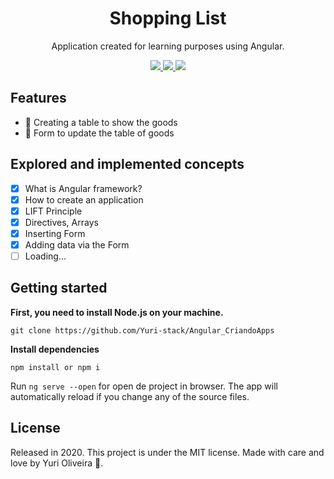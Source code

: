<h1 align="center">
    Shopping List
</h1>

<div>
    <p align="center">
        Application created for learning purposes using Angular.
    </p>
</div>

<div>

  <p align="center">
    <a href="https://www.linkedin.com/in/yuri-silva99/" target="_blank">
        <img src="https://img.shields.io/badge/Author-Yuri%20Silva-red">
    </a>
    <a href="#">
        <img src="https://img.shields.io/badge/Framework-Angular-red">
    </a>
    <a href="#">
        <img src="https://img.shields.io/badge/Language-Javascript-red">
    </a>
  </p>

</div>

## Features

- 🍔 Creating a table to show the goods
- 🧾 Form to update the table of goods

## Explored and implemented concepts

- [X] What is Angular framework?
- [X] How to create an application
- [X] LIFT Principle
- [X] Directives, Arrays
- [X] Inserting Form
- [X] Adding data via the Form
- [ ] Loading...

## Getting started

<b>First, you need to install Node.js on your machine.</b>
<br>
```
git clone https://github.com/Yuri-stack/Angular_CriandoApps
```
<b>Install dependencies</b>
```
npm install or npm i
```
Run `ng serve --open` for open de project in browser. The app will automatically reload if you change any of the source files.

## License

Released in 2020. This project is under the MIT license.
Made with care and love by Yuri Oliveira 🚀.